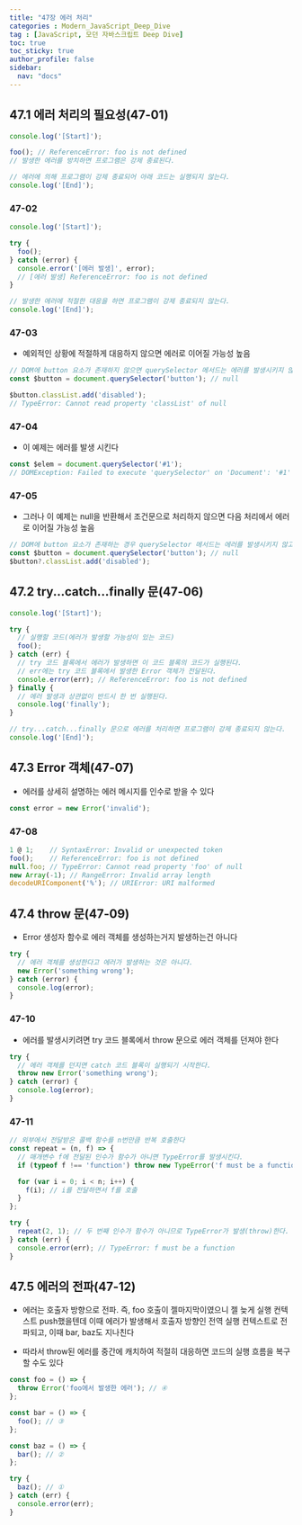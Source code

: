 ```yaml
---
title: "47장 에러 처리"
categories : Modern_JavaScript_Deep_Dive
tag : [JavaScript, 모던 자바스크립트 Deep Dive]
toc: true
toc_sticky: true
author_profile: false
sidebar:
  nav: "docs"
---
```


## 47.1 에러 처리의 필요성(47-01)

```javascript
console.log('[Start]');

foo(); // ReferenceError: foo is not defined
// 발생한 에러를 방치하면 프로그램은 강제 종료된다.

// 에러에 의해 프로그램이 강제 종료되어 아래 코드는 실행되지 않는다.
console.log('[End]');
```

### 47-02

```javascript
console.log('[Start]');

try {
  foo();
} catch (error) {
  console.error('[에러 발생]', error);
  // [에러 발생] ReferenceError: foo is not defined
}

// 발생한 에러에 적절한 대응을 하면 프로그램이 강제 종료되지 않는다.
console.log('[End]');
```

### 47-03

* 예외적인 상황에 적절하게 대응하지 않으면 에러로 이어질 가능성 높음

```javascript
// DOM에 button 요소가 존재하지 않으면 querySelector 메서드는 에러를 발생시키지 않고 null을 반환한다.
const $button = document.querySelector('button'); // null

$button.classList.add('disabled');
// TypeError: Cannot read property 'classList' of null
```

### 47-04

* 이 예제는 에러를 발생 시킨다

```javascript
const $elem = document.querySelector('#1');
// DOMException: Failed to execute 'querySelector' on 'Document': '#1' is not a valid selector.
```

### 47-05

* 그러나 이 예제는 null을 반환해서 조건문으로 처리하지 않으면 다음 처리에서 에러로 이어질 가능성 높음

```javascript
// DOM에 button 요소가 존재하는 경우 querySelector 메서드는 에러를 발생시키지 않고 null을 반환한다.
const $button = document.querySelector('button'); // null
$button?.classList.add('disabled');
```

## 47.2 try...catch...finally 문(47-06)

```javascript
console.log('[Start]');

try {
  // 실행할 코드(에러가 발생할 가능성이 있는 코드)
  foo();
} catch (err) {
  // try 코드 블록에서 에러가 발생하면 이 코드 블록의 코드가 실행된다.
  // err에는 try 코드 블록에서 발생한 Error 객체가 전달된다.
  console.error(err); // ReferenceError: foo is not defined
} finally {
  // 에러 발생과 상관없이 반드시 한 번 실행된다.
  console.log('finally');
}

// try...catch...finally 문으로 에러를 처리하면 프로그램이 강제 종료되지 않는다.
console.log('[End]');
```

## 47.3 Error 객체(47-07)

* 에러를 상세히 설명하는 에러 메시지를 인수로 받을 수 있다

```javascript
const error = new Error('invalid');
```

### 47-08

```javascript
1 @ 1;    // SyntaxError: Invalid or unexpected token
foo();    // ReferenceError: foo is not defined
null.foo; // TypeError: Cannot read property 'foo' of null
new Array(-1); // RangeError: Invalid array length
decodeURIComponent('%'); // URIError: URI malformed
```

## 47.4 throw 문(47-09)

* Error 생성자 함수로 에러 객체를 생성하는거지 발생하는건 아니다

```javascript
try {
  // 에러 객체를 생성한다고 에러가 발생하는 것은 아니다.
  new Error('something wrong');
} catch (error) {
  console.log(error);
}
```

### 47-10

* 에러를 발생시키려면 try 코드 블록에서 throw 문으로 에러 객체를 던져야 한다

```javascript
try {
  // 에러 객체를 던지면 catch 코드 블록이 실행되기 시작한다.
  throw new Error('something wrong');
} catch (error) {
  console.log(error);
}
```

### 47-11

```javascript
// 외부에서 전달받은 콜백 함수를 n번만큼 반복 호출한다
const repeat = (n, f) => {
  // 매개변수 f에 전달된 인수가 함수가 아니면 TypeError를 발생시킨다.
  if (typeof f !== 'function') throw new TypeError('f must be a function');

  for (var i = 0; i < n; i++) {
    f(i); // i를 전달하면서 f를 호출
  }
};

try {
  repeat(2, 1); // 두 번째 인수가 함수가 아니므로 TypeError가 발생(throw)한다.
} catch (err) {
  console.error(err); // TypeError: f must be a function
}
```

## 47.5 에러의 전파(47-12)

* 에러는 호출자 방향으로 전파. 즉, foo 호출이 젤마지막이였으니 젤 늦게 실행 컨텍스트 push했을텐데 이때 에러가 발생해서 호출자 방향인 전역 실행 컨텍스트로 전파되고, 이때 bar, baz도 지나친다

* 따라서 throw된 에러를 중간에 캐치하여 적절히 대응하면 코드의 실행 흐름을 복구할 수도 있다

```javascript
const foo = () => {
  throw Error('foo에서 발생한 에러'); // ④
};

const bar = () => {
  foo(); // ③
};

const baz = () => {
  bar(); // ②
};

try {
  baz(); // ①
} catch (err) {
  console.error(err);
}
```
